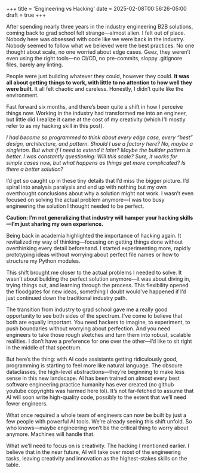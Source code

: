 +++
title = 'Engineering vs Hacking'
date = 2025-02-08T00:56:26-05:00
draft = true
+++


After spending nearly three years in the industry engineering B2B solutions, coming back to grad school felt strange—almost alien. I felt out of place. Nobody here was obsessed with code like we were back in the industry. Nobody seemed to follow what we believed were the best practices. No one thought about scale, no one worried about edge cases. Geez, they weren’t even using the right tools—no CI/CD, no pre-commits, sloppy .gitignore files, barely any linting. 

People were just building whatever they could, however they could.  **It was all about getting things to work, with little to no attention to how well they were built**. It all felt chaotic and careless. Honestly, I didn’t quite like the environment.


Fast forward six months, and there’s been quite a shift in how I perceive things now. Working in the industry had transformed me into an engineer, but little did I realize it came at the cost of my creativity (which I'll mostly refer to as my hacking skill in this post). 

*I had become so programmed to think about every edge case, every “best” design, architecture, and pattern. Should I use a factory here? No, maybe a singleton. But what if I need to extend it later? Maybe the builder pattern is better. I was constantly questioning: Will this scale? Sure, it works for simple cases now, but what happens as things get more complicated? Is there a better solution?*

I’d get so caught up in these tiny details that I’d miss the bigger picture. I’d spiral into analysis paralysis and end up with nothing but my own overthought conclusions about why a solution might not work. I wasn’t even focused on solving the actual problem anymore—I was too busy engineering the solution I thought needed to be perfect.

**Caution: I’m not generalizing that industry will hamper your hacking skills—I’m just sharing my own experience.**

Being back in academia highlighted the importance of hacking again. It revitalized my way of thinking—focusing on getting things done without overthinking every detail beforehand. I started experimenting more, rapidly prototyping ideas without worrying about perfect file names or how to structure my Python modules.

This shift brought me closer to the actual problems I needed to solve. It wasn’t about building the perfect solution anymore—it was about diving in, trying things out, and learning through the process. This flexibility opened the floodgates for new ideas, something I doubt would’ve happened if I’d just continued down the traditional industry path.

The transition from industry to grad school gave me a really good opportunity to see both sides of the spectrum. I’ve come to believe that both are equally important. You need hackers to imagine, to experiment, to push boundaries without worrying about perfection. And you need engineers to take those rough sketches and turn them into robust, scalable realities. I don’t have a preference for one over the other—I’d like to sit right in the middle of that spectrum.

But here’s the thing: with AI code assistants getting ridiculously good, programming is starting to feel more like natural language. The obscure dataclasses, the high-level abstractions—they’re beginning to make less sense in this new landscape. AI has been trained on almost every best software engineering practice humanity has ever created (no github youtube copyrights was harmed here lol). It’s not far-fetched to assume that AI will soon write high-quality code, possibly to the extent that we’ll need fewer engineers.

What once required a whole team of engineers can now be built by just a few people with powerful AI tools. We’re already seeing this shift unfold. So who knows—maybe engineering won’t be the critical thing to worry about anymore. Machines will handle that.

What we’ll need to focus on is creativity. The hacking I mentioned earlier. I believe that in the near future, AI will take over most of the engineering tasks, leaving creativity and innovation as the highest-stakes skills on the table. 
